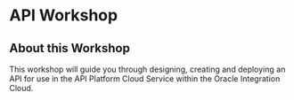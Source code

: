 # API Workshop

## About this Workshop

This workshop will guide you through designing, creating and deploying an API for use in the API Platform Cloud Service within the Oracle Integration Cloud.

